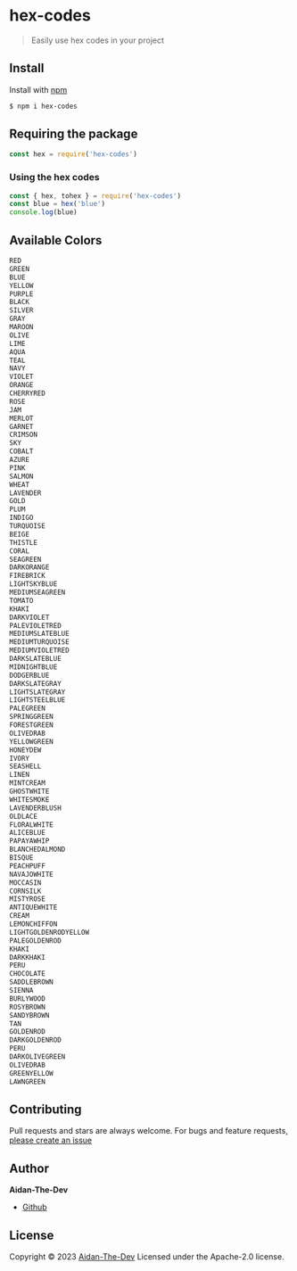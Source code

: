 # hex-codes

> Easily use hex codes in your project

## Install

Install with [npm](https://www.npmjs.com/)

```sh
$ npm i hex-codes
```

## Requiring the package

```js
const hex = require('hex-codes')
```
### Using the hex codes
```javascript
const { hex, tohex } = require('hex-codes')
const blue = hex('blue')
console.log(blue)
```

## Available Colors
```txt
RED
GREEN
BLUE
YELLOW
PURPLE
BLACK
SILVER
GRAY
MAROON
OLIVE
LIME
AQUA
TEAL
NAVY
VIOLET
ORANGE
CHERRYRED
ROSE
JAM
MERLOT
GARNET
CRIMSON
SKY
COBALT
AZURE
PINK
SALMON
WHEAT
LAVENDER
GOLD
PLUM
INDIGO
TURQUOISE
BEIGE
THISTLE
CORAL
SEAGREEN
DARKORANGE
FIREBRICK
LIGHTSKYBLUE
MEDIUMSEAGREEN
TOMATO
KHAKI
DARKVIOLET
PALEVIOLETRED
MEDIUMSLATEBLUE
MEDIUMTURQUOISE
MEDIUMVIOLETRED
DARKSLATEBLUE
MIDNIGHTBLUE
DODGERBLUE
DARKSLATEGRAY
LIGHTSLATEGRAY
LIGHTSTEELBLUE
PALEGREEN
SPRINGGREEN
FORESTGREEN
OLIVEDRAB
YELLOWGREEN
HONEYDEW
IVORY
SEASHELL
LINEN
MINTCREAM
GHOSTWHITE
WHITESMOKE
LAVENDERBLUSH
OLDLACE
FLORALWHITE
ALICEBLUE
PAPAYAWHIP
BLANCHEDALMOND
BISQUE
PEACHPUFF
NAVAJOWHITE
MOCCASIN
CORNSILK
MISTYROSE
ANTIQUEWHITE
CREAM
LEMONCHIFFON
LIGHTGOLDENRODYELLOW
PALEGOLDENROD
KHAKI
DARKKHAKI
PERU
CHOCOLATE
SADDLEBROWN
SIENNA
BURLYWOOD
ROSYBROWN
SANDYBROWN
TAN
GOLDENROD
DARKGOLDENROD
PERU
DARKOLIVEGREEN
OLIVEDRAB
GREENYELLOW
LAWNGREEN
```

## Contributing

Pull requests and stars are always welcome. For bugs and feature requests, [please create an issue](https://github.com/Aidan-The-Dev/hex-codes/issues)

## Author

**Aidan-The-Dev**

* [Github](https://github.com/aidan-the-dev)

## License

Copyright © 2023 [Aidan-The-Dev](#Aidan-The-Dev)
Licensed under the Apache-2.0 license.

